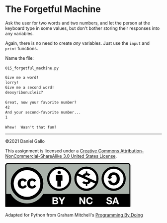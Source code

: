 # The Forgetful Machine

Ask the user for two words and two numbers, and let the
person at the keyboard type in some values, but don't bother
storing their responses into any variables.

Again, there is no need to create *any* variables. Just use the `input` and `print` functions.

Name the file:

`015_forgetful_machine.py`

```
Give me a word!
lorry! 
Give me a second word!
deoxyribonucleic? 
 
Great, now your favorite number?
42 
And your second-favorite number...
1 
 
Whew!  Wasn't that fun?
```

---


©2021 Daniel Gallo


This assignment is licensed under a
[Creative Commons Attribution-NonCommercial-ShareAlike 3.0 United States License](https://creativecommons.org/licenses/by-nc-sa/3.0/us/deed.en_US).  

![Creative Commons License](images/by-nc-sa.png)

Adapted for Python from Graham Mitchell's [Programming By Doing](https://programmingbydoing.com/)